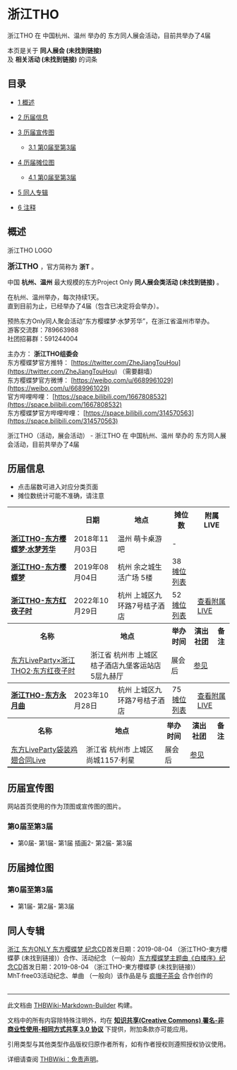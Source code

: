 # 浙江THO

<!-- source html: G:\repos\THBWiki-Markdown-Builder\THBWikiMarkdown\Temp\main\c\c5\ns0%3A%E6%B5%99%E6%B1%9FTHO.html -->

浙江THO 在 中国杭州、温州 举办的  东方同人展会活动，目前共举办了4届

本页是关于 **同人展会 (未找到链接)**   
及 **相关活动 (未找到链接)** 的词条
## 目录

- [1 概述](#概述)
- [2 历届信息](#历届信息)
- [3 历届宣传图](#历届宣传图)

  - [3.1 第0届至第3届](#第0届至第3届)



- [4 历届摊位图](#历届摊位图)

  - [4.1 第0届至第3届](#第0届至第3届_2)



- [5 同人专辑](#同人专辑)
- [6 注释](#注释)




## 概述
[](./文件-东方樱蝶梦LOGO.jpg.md)  [](./文件-东方樱蝶梦LOGO.jpg.md)浙江THO LOGO
  
<big> **浙江THO** </big>，官方简称为 **浙T** 。  
  
  
  
  
中国 **杭州、温州** 最大规模的东方Project Only **同人展会类活动 (未找到链接)** 。  
  
在杭州、温州举办，每次持续1天。  
直到目前为止，已经举办了4届（包含已决定将会举办）。  
  
预热东方Only同人聚会活动“东方樱蝶梦·水梦芳华”，在浙江省温州市举办。  
游客交流群：789663988  
社团招募群：591244004  
  
  
  
  
主办方： **浙江THO组委会**   
东方樱蝶梦官方推特： [https://twitter.com/ZheJiangTouHou](https://twitter.com/ZheJiangTouHou) （需要翻墙）  
东方樱蝶梦官方微博： [https://weibo.com/u/6689961029](https://weibo.com/u/6689961029)   
官方哔哩哔哩： [https://space.bilibili.com/1667808532](https://space.bilibili.com/1667808532)   
东方樱蝶梦官方哔哩哔哩： [https://space.bilibili.com/314570563](https://space.bilibili.com/314570563)   
  
浙江THO（活动，展会活动） - 浙江THO 在 中国杭州、温州 举办的  东方同人展会活动，目前共举办了4届
## 历届信息
- 点击届数可进入对应分类页面
- 摊位数统计可能不准确，请注意


<table>
<tbody><tr><th> </th><th>日期</th><th>地点</th><th>摊位数</th><th>附属LIVE</th></tr><tr><td id="0_5"><b><a href="/展会作品列表?e=%E6%B5%99%E6%B1%9FTHO%230_5">浙江THO-东方樱蝶梦·水梦芳华</a></b></td><td id="ev-1">2018年11月03日</td><td>温州 萌卡桌游吧</td><td>-</td><td></td></tr>
<tr><td id="1"><b><a href="/展会作品列表?e=%E6%B5%99%E6%B1%9FTHO%231">浙江THO-东方樱蝶梦</a></b></td><td id="ev-2">2019年08月04日</td><td>杭州 余之城生活广场 5楼</td><td>38<br><a href="./浙江THO-第1届摊位.md" title="浙江THO/第1届摊位">摊位列表</a></td><td></td></tr>
<tr><td id="2"><b><a href="/展会作品列表?e=%E6%B5%99%E6%B1%9FTHO%232">浙江THO-东方红夜子时</a></b></td><td id="ev-3">2022年10月29日</td><td>杭州 上城区九环路7号桔子酒店</td><td>52<br><a href="./浙江THO-第2届摊位.md" title="浙江THO/第2届摊位">摊位列表</a></td><td><a href="#2"><span class="mw-customtoggle-inlive-2 mw-customtoggle">查看附属LIVE</span></a></td></tr><tr class="mw-collapsible mw-collapsed" id="mw-customcollapsible-inlive-2"><td colspan="5" style="padding:0;"><table class="wikitable" style="margin:0;width:100%;"><tbody><tr><th>名称</th><th>地点</th><th>举办时间</th><th>演出社团</th><th>备注</th></tr><tr><td><a href="/%E4%B8%9C%E6%96%B9LiveParty#55" title="东方LiveParty">东方LiveParty×浙江THO2·东方红夜子时</a></td><td>浙江省 杭州市 上城区 桔子酒店九堡客运站店 5层九赫厅</td><td>展会后</td><td><a href="/%E4%B8%9C%E6%96%B9LiveParty#第55届" title="东方LiveParty">参见</a></td><td></td></tr></tbody></table></td></tr>
<tr><td id="3"><b><a href="/展会作品列表?e=%E6%B5%99%E6%B1%9FTHO%233">浙江THO-东方永月曲</a></b></td><td id="ev-4">2023年10月28日</td><td>杭州 上城区九环路7号桔子酒店</td><td>75<br><a href="./浙江THO-第3届摊位.md" title="浙江THO/第3届摊位">摊位列表</a></td><td><a href="#3"><span class="mw-customtoggle-inlive-3 mw-customtoggle">查看附属LIVE</span></a></td></tr><tr class="mw-collapsible mw-collapsed" id="mw-customcollapsible-inlive-3"><td colspan="5" style="padding:0;"><table class="wikitable" style="margin:0;width:100%;"><tbody><tr><th>名称</th><th>地点</th><th>举办时间</th><th>演出社团</th><th>备注</th></tr><tr><td><a href="/%E4%B8%9C%E6%96%B9LiveParty#73" title="东方LiveParty">东方LiveParty袋装鸡翅合同Live</a></td><td>浙江省 杭州市 上城区 尚城1157·利星</td><td>展会后</td><td><a href="/%E4%B8%9C%E6%96%B9LiveParty#第83届" title="东方LiveParty">参见</a></td><td></td></tr></tbody></table></td></tr>
</tbody></table>


## 历届宣传图
  
网站首页使用的作为顶图或宣传图的图片。
  

### 第0届至第3届
- [](./文件-浙江THONLY1.jpg.md)第0届- [](./文件-浙江THONLY2.jpg.md)第1届- [](./文件-浙江THONLY2-2.jpg.md)第1届 插画2- [](./文件-浙江THONLY3.jpg.md)第2届- [](./文件-浙江THONLY4.png.md)第3届

## 历届摊位图
### 第0届至第3届
- [](./文件-浙江THONLY1摊位图.jpg.md)第1届- [](./文件-浙江THONLY2摊位图.png.md)第2届- [](./文件-浙江THONLY3摊位图.jpg.md)第3届

## 同人专辑
[](./浙江_东方ONLY_东方樱蝶梦_纪念CD.md)[浙江 东方ONLY 东方樱蝶梦 纪念CD](./浙江_东方ONLY_东方樱蝶梦_纪念CD.md)首发日期：2019-08-04 （浙江THO-東方櫻蝶夢 (未找到链接)）合作、​活动纪念 （一般向）[](./东方樱蝶梦主题曲《白楼序》纪念CD.md)[东方樱蝶梦主题曲《白楼序》纪念CD](./东方樱蝶梦主题曲《白楼序》纪念CD.md)首发日期：2019-08-04 （浙江THO-東方櫻蝶夢 (未找到链接)）MhT·free03活动纪念、​单曲 （一般向）该作品是与 [疯帽子茶会](./疯帽子茶会.md) 合作创作的
<table><style data-mw-deduplicate="TemplateStyles:r686458">.mw-parser-output .simple_work{display:grid;min-height:calc(120px + 0.5rem);grid-template-columns:calc(120px + 0.5rem)1fr;grid-template-rows:auto 1fr;grid-template-areas:"cover title""cover props";overflow:hidden}.mw-parser-output .simple_work-cover{grid-area:cover;align-self:center;justify-self:center;overflow:hidden;max-width:100%;max-height:100%;padding:0.25rem;word-break:break-all}.mw-parser-output .simple_work-cover a.new{display:block;text-align:center;padding:0.25rem}.mw-parser-output .simple_work-title{grid-area:title;margin-top:0.25rem;padding-left:0.25rem;font-weight:bold}.mw-parser-output .simple_work-props{grid-area:props;padding-left:0.25rem}.mw-parser-output .simple_work-prop{margin:0.125rem 0}</style>

<link rel="mw-deduplicated-inline-style" href="mw-data:TemplateStyles:r686458">
</table>



  
  

  

  
  






---

此文档由 [THBWiki-Markdown-Builder](https://github.com/Delsin-Yu/THBWiki-Markdown-Builder) 构建。

文档中的所有内容除特殊注明外，均在 [**知识共享(Creative Commons) 署名-非商业性使用-相同方式共享 3.0 协议**](https://creativecommons.org/licenses/by-sa/3.0/deed.zh-hans) 下提供，附加条款亦可能应用。

引用类型与其他类型作品版权归原作者所有，如有作者授权则遵照授权协议使用。

详细请查阅 [THBWiki：免责声明](https://thbwiki.cc/THBWiki:%E5%85%8D%E8%B4%A3%E5%A3%B0%E6%98%8E)。


